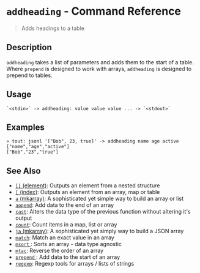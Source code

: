 # `addheading` - Command Reference

> Adds headings to a table

## Description

`addheading` takes a list of parameters and adds them to the start of a table.
Where `prepend` is designed to work with arrays, `addheading` is designed to
prepend to tables.

## Usage

    `<stdin>` -> addheading: value value value ... -> `<stdout>`

## Examples

    » tout: jsonl '["Bob", 23, true]' -> addheading name age active
    ["name","age","active"]
    ["Bob","23","true"]

## See Also

- [`[[` (element)](../commands/element.md):
  Outputs an element from a nested structure
- [`[` (index)](../commands/index.md):
  Outputs an element from an array, map or table
- [`a` (mkarray)](../commands/a.md):
  A sophisticated yet simple way to build an array or list
- [`append`](../commands/append.md):
  Add data to the end of an array
- [`cast`](../commands/cast.md):
  Alters the data type of the previous function without altering it's output
- [`count`](../commands/count.md):
  Count items in a map, list or array
- [`ja` (mkarray)](../commands/ja.md):
  A sophisticated yet simply way to build a JSON array
- [`match`](../commands/match.md):
  Match an exact value in an array
- [`msort` ](../commands/msort.md):
  Sorts an array - data type agnostic
- [`mtac`](../commands/mtac.md):
  Reverse the order of an array
- [`prepend` ](../commands/prepend.md):
  Add data to the start of an array
- [`regexp`](../commands/regexp.md):
  Regexp tools for arrays / lists of strings
